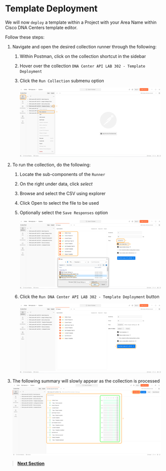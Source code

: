 # Template Deployment

We will now `deploy` a template within a Project with your Area Name within Cisco DNA Centers template editor.

Follow these steps:

1. Navigate and open the desired collection runner through the following:

   1. Within Postman, click on the collection shortcut in the sidebar
   2. Hover over the collection `DNA Center API LAB 302 - Template Deployment`
   3. Click the `Run Collection` submenu option

      ![json](./images/Postman-Collection-DeployTemplate.png?raw=true "Import JSON")

2. To run the collection, do the following:

   1. Locate the sub-components of the `Runner`
   2. On the right under data, click *select* 
   3. Browse and select the CSV using explorer
   4. Click Open to select the file to be used
   5. Optionally select the `Save Responses` option

      ![json](./images/Postman-Collection-DeployTemplate-Run-CSV.png?raw=true "Import JSON")

   6. Click  the `Run DNA Center API LAB 302 - Template Deployment` button

      ![json](./images/Postman-Collection-DeployTemplate-Runner.png?raw=true "Import JSON")

3. The following summary will slowly appear as the collection is processed
   ![json](./images/Postman-Collection-DeployTemplate-Summary.png?raw=true "Import JSON")

> [**Next Section**](04-verify.md)
